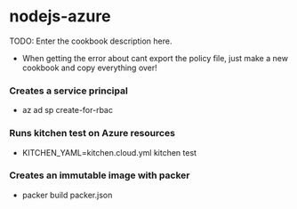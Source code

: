 # nodejs-azure

TODO: Enter the cookbook description here.

- When getting the error about cant export the policy file, just make a new cookbook and copy everything over!

### Creates a service principal
- az ad sp create-for-rbac

### Runs kitchen test on Azure resources
- KITCHEN_YAML=kitchen.cloud.yml kitchen test

### Creates an immutable image with packer
- packer build packer.json  
